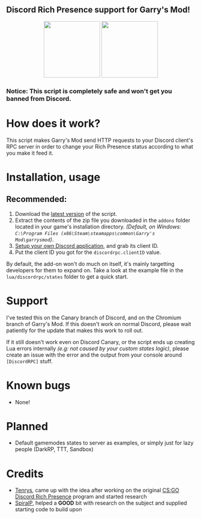 
## Discord Rich Presence support for Garry's Mod!

<p align="center">
    <img src="https://raw.githubusercontent.com/Tenrys/csgo_richpresence/master/img/gmod_icon.png" height=150/>
    <img src="https://raw.githubusercontent.com/Tenrys/csgo_richpresence/master/img/discord_icon.png" height=150/>
</p>

### Notice: This script is completely safe and won't get you banned from Discord.

# How does it work?

This script makes Garry's Mod send HTTP requests to your Discord client's RPC server in order to change your Rich Presence status according to what you make it feed it.

# Installation, usage

## Recommended:

1. Download the [latest version](https://github.com/Tenrys/gmod_discordrpc/archive/master.zip) of the script.
2. Extract the contents of the zip file you downloaded in the `addons` folder located in your game's installation directory. *(Default, on Windows: `C:\Program Files (x86\Steam\steamapps\common\Garry's Mod\garrysmod`)*.
3. [Setup your own Discord application](https://discordapp.com/developers/applications/me), and grab its client ID.
4. Put the client ID you got for the `discordrpc.clientID` value.

By default, the add-on won't do much on itself, it's mainly targetting developers for them to expand on. Take a look at the example file in the `lua/discordrpc/states` folder to get a quick start.

# Support

I've tested this on the Canary branch of Discord, and on the Chromium branch of Garry's Mod.
If this doesn't work on normal Discord, please wait patiently for the update that makes this work to roll out.

If it still doesn't work even on Discord Canary, or the script ends up creating Lua errors internally *(e.g: not caused by your custom states logic)*, please create an issue with the error and the output from your console around `[DiscordRPC]` stuff.

# Known bugs

- None!

# Planned

- Default gamemodes states to server as examples, or simply just for lazy people (DarkRP, TTT, Sandbox)

# Credits

- [Tenrys](https://github.com/Tenrys), came up with the idea after working on the original [CS:GO Discord Rich Presence](https://github.com/Tenrys/csgo_richpresence) program and started research
- [SpiralP](https://github.com/SpiralP), helped a **GOOD** bit with research on the subject and supplied starting code to build upon
